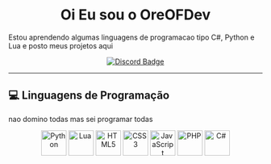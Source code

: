 <h1 align="center">Oi Eu sou o OreOFDev</h1>

Estou aprendendo algumas linguagens de programacao tipo C#, Python e Lua
e posto meus projetos aqui

<p align="center">
  <a href="https://discord.com/users/1234187756834394223" target="_blank">
    <img src="https://img.shields.io/badge/oreofday12%230000-5865F2?style=for-the-badge&logo=discord&logoColor=white" alt="Discord Badge"/>
  </a>
</p>

---

## 💻 Linguagens de Programação
nao domino todas mas sei programar todas
<p align="center">
  <img src="https://cdn.jsdelivr.net/gh/devicons/devicon/icons/python/python-original.svg" height="50" alt="Python" title="Python"/>
  <img src="https://upload.wikimedia.org/wikipedia/commons/c/cf/Lua-Logo.svg" height="50" alt="Lua" title="Lua"/>
  <img src="https://cdn.jsdelivr.net/gh/devicons/devicon/icons/html5/html5-original.svg" height="50" alt="HTML5" title="HTML5"/>
  <img src="https://cdn.jsdelivr.net/gh/devicons/devicon/icons/css3/css3-original.svg" height="50" alt="CSS3" title="CSS3"/>
  <img src="https://cdn.jsdelivr.net/gh/devicons/devicon/icons/javascript/javascript-original.svg" height="50" alt="JavaScript" title="JavaScript"/>
  <img src="https://cdn.jsdelivr.net/gh/devicons/devicon/icons/php/php-original.svg" height="50" alt="PHP" title="PHP"/>
  <img src="https://upload.wikimedia.org/wikipedia/commons/b/bd/Logo_C_sharp.svg" height="50" alt="C#" title="C#"/>

</p>


<div align="center">
  <img height="150em" src="https://github-readme-stats.vercel.app/api/top-langs/?username=OreOFDev&la
